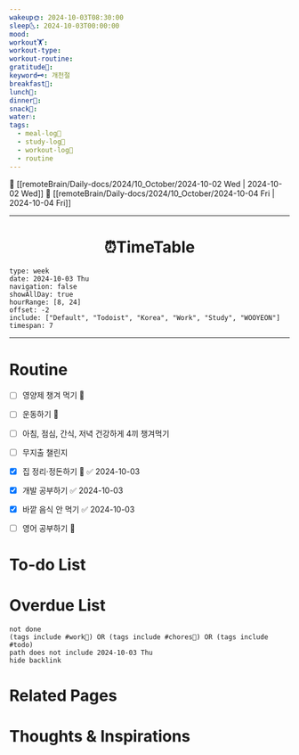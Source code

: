 ```yaml
---
wakeup🌞: 2024-10-03T08:30:00
sleep🌜: 2024-10-03T00:00:00
mood: 
workout🏋️: 
workout-type: 
workout-routine: 
gratitude🙏: 
keyword🗝️: 개천절
breakfast🍳: 
lunch🍚: 
dinner🥗: 
snack🍬: 
water💧: 
tags:
  - meal-log📝
  - study-log📓
  - workout-log💪
  - routine
---
```


🔺 [[remoteBrain/Daily-docs/2024/10_October/2024-10-02 Wed | 2024-10-02 Wed]]
🔻 [[remoteBrain/Daily-docs/2024/10_October/2024-10-04 Fri | 2024-10-04 Fri]]
___
<h1> <center>⏰TimeTable </center> </h1>

```gEvent
type: week
date: 2024-10-03 Thu
navigation: false
showAllDay: true
hourRange: [8, 24]
offset: -2
include: ["Default", "Todoist", "Korea", "Work", "Study", "WOOYEON"]
timespan: 7
```

--- 


# Routine 

- [ ] 영양제 챙겨 먹기 🔼 
- [ ] 운동하기 🔼
- [ ] 아침, 점심, 간식, 저녁 건강하게 4끼 챙겨먹기
- [ ] 무지출 챌린지 
- [x] 집 정리·정돈하기 🔼 ✅ 2024-10-03
- [x] 개발 공부하기 ✅ 2024-10-03
- [x] 바깥 음식 안 먹기 ✅ 2024-10-03
- [ ] 영어 공부하기 🔼 


# To-do List


# Overdue List
```tasks
not done
(tags include #work💼) OR (tags include #chores🧺) OR (tags include #todo)
path does not include 2024-10-03 Thu
hide backlink
```

# Related Pages



# Thoughts & Inspirations

